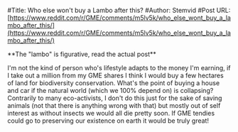#Title: Who else won't buy a Lambo after this?
#Author: Stemvid
#Post URL: [https://www.reddit.com/r/GME/comments/m5lv5k/who_else_wont_buy_a_lambo_after_this/](https://www.reddit.com/r/GME/comments/m5lv5k/who_else_wont_buy_a_lambo_after_this/)


\*\*The "lambo" is figurative, read the actual post\*\*

I'm not the kind of person who's lifestyle adapts to the money I'm earning, if I take out a million from my GME shares I think I would buy a few hectares of land for biodiversity conservation. What's the point of buying a house and car if  the natural world (which we 100% depend on) is collapsing? Contrarily to many eco-activists, I don't do this just for the sake of saving animals (not that there is anything wrong with that) but mostly out of self interest as without insects we would all die pretty soon. If GME tendies could go to preserving our existence on earth it would be truly great!